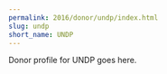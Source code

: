 ```yaml
---
permalink: 2016/donor/undp/index.html
slug: undp
short_name: UNDP
---
```


Donor profile for UNDP goes here.
